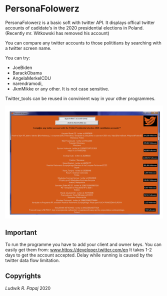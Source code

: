 # PersonaFolowerz

PersonaFolowerz is a basic soft with twitter API.
It displays offical twitter accounts of cadidate's in the 2020 presidential elections in Poland.
(Recently mr. Witkowski has removed his account)

You can compare any twitter accounts to those polititians by searching with a twitter screen name.

You can try: 
* JoeBiden 
* BarackObama 
* AngelaMerkeICDU 
* narendramodi, 
* JkmMikke 
or any other. It is not case sensitive.

Twitter_tools can be reused in convinient way in your other programmes.

![GitHub Logo](screenshot_of_software_.png)


## Important

To run the programme you have to add your client and owner keys. 
You can easily get them from: www.https://developer.twitter.com/en
It takes 1-2 days to get the account accepted.
Delay while running is caused by the twitter data flow limitation.


## Copyrights
 *Ludwik R. Papaj* 2020



